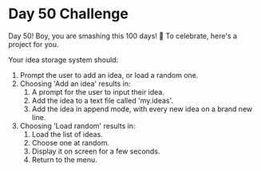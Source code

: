 # Day 50 Challenge

Day 50! Boy, you are smashing this 100 days! 🎊 To celebrate, here's a project for you.

Your idea storage system should:

1. Prompt the user to add an idea, or load a random one.
1. Choosing 'Add an idea' results in:
    1. A prompt for the user to input their idea.
    1. Add the idea to a text file called 'my.ideas'.
    1. Add the idea in append mode, with every new idea on a brand new line.
1. Choosing 'Load random' results in:
    1. Load the list of ideas.
    1. Choose one at random.
    1. Display it on screen for a few seconds.
    1. Return to the menu.
